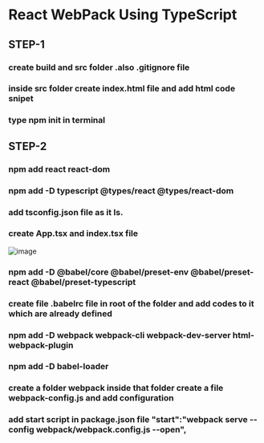 # React WebPack Using TypeScript
## STEP-1
### create build and src folder .also .gitignore file
### inside src folder create index.html file and add html code snipet
### type npm init in terminal

## STEP-2
### npm add react react-dom
### npm add -D typescript @types/react @types/react-dom
### add tsconfig.json file as it Is.
### create App.tsx and index.tsx file
![image](https://github.com/suraj480/react-typescript-webpack/assets/72219318/6dafb9cd-8c42-4c95-874f-e1ef5e1b4188)
### npm add -D @babel/core @babel/preset-env @babel/preset-react @babel/preset-typescript
### create file .babelrc file in root of the folder and add codes to it which are already defined
### npm add -D webpack webpack-cli webpack-dev-server html-webpack-plugin
### npm add -D babel-loader

### create a folder webpack inside that folder create a file webpack-config.js and add configuration

### add start script in package.json file "start":"webpack serve --config webpack/webpack.config.js --open",



